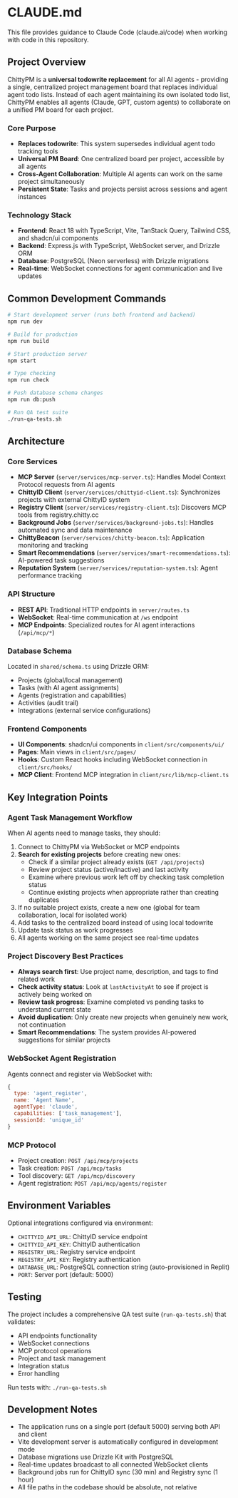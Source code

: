 # CLAUDE.md

This file provides guidance to Claude Code (claude.ai/code) when working with code in this repository.

## Project Overview

ChittyPM is a **universal todowrite replacement** for all AI agents - providing a single, centralized project management board that replaces individual agent todo lists. Instead of each agent maintaining its own isolated todo list, ChittyPM enables all agents (Claude, GPT, custom agents) to collaborate on a unified PM board for each project.

### Core Purpose
- **Replaces todowrite**: This system supersedes individual agent todo tracking tools
- **Universal PM Board**: One centralized board per project, accessible by all agents
- **Cross-Agent Collaboration**: Multiple AI agents can work on the same project simultaneously
- **Persistent State**: Tasks and projects persist across sessions and agent instances

### Technology Stack
- **Frontend**: React 18 with TypeScript, Vite, TanStack Query, Tailwind CSS, and shadcn/ui components
- **Backend**: Express.js with TypeScript, WebSocket server, and Drizzle ORM
- **Database**: PostgreSQL (Neon serverless) with Drizzle migrations
- **Real-time**: WebSocket connections for agent communication and live updates

## Common Development Commands

```bash
# Start development server (runs both frontend and backend)
npm run dev

# Build for production
npm run build

# Start production server
npm start

# Type checking
npm run check

# Push database schema changes
npm run db:push

# Run QA test suite
./run-qa-tests.sh
```

## Architecture

### Core Services
- **MCP Server** (`server/services/mcp-server.ts`): Handles Model Context Protocol requests from AI agents
- **ChittyID Client** (`server/services/chittyid-client.ts`): Synchronizes projects with external ChittyID system
- **Registry Client** (`server/services/registry-client.ts`): Discovers MCP tools from registry.chitty.cc
- **Background Jobs** (`server/services/background-jobs.ts`): Handles automated sync and data maintenance
- **ChittyBeacon** (`server/services/chitty-beacon.ts`): Application monitoring and tracking
- **Smart Recommendations** (`server/services/smart-recommendations.ts`): AI-powered task suggestions
- **Reputation System** (`server/services/reputation-system.ts`): Agent performance tracking

### API Structure
- **REST API**: Traditional HTTP endpoints in `server/routes.ts`
- **WebSocket**: Real-time communication at `/ws` endpoint
- **MCP Endpoints**: Specialized routes for AI agent interactions (`/api/mcp/*`)

### Database Schema
Located in `shared/schema.ts` using Drizzle ORM:
- Projects (global/local management)
- Tasks (with AI agent assignments)
- Agents (registration and capabilities)
- Activities (audit trail)
- Integrations (external service configurations)

### Frontend Components
- **UI Components**: shadcn/ui components in `client/src/components/ui/`
- **Pages**: Main views in `client/src/pages/`
- **Hooks**: Custom React hooks including WebSocket connection in `client/src/hooks/`
- **MCP Client**: Frontend MCP integration in `client/src/lib/mcp-client.ts`

## Key Integration Points

### Agent Task Management Workflow
When AI agents need to manage tasks, they should:
1. Connect to ChittyPM via WebSocket or MCP endpoints
2. **Search for existing projects** before creating new ones:
   - Check if a similar project already exists (`GET /api/projects`)
   - Review project status (active/inactive) and last activity
   - Examine where previous work left off by checking task completion status
   - Continue existing projects when appropriate rather than creating duplicates
3. If no suitable project exists, create a new one (global for team collaboration, local for isolated work)
4. Add tasks to the centralized board instead of using local todowrite
5. Update task status as work progresses
6. All agents working on the same project see real-time updates

### Project Discovery Best Practices
- **Always search first**: Use project name, description, and tags to find related work
- **Check activity status**: Look at `lastActivityAt` to see if project is actively being worked on
- **Review task progress**: Examine completed vs pending tasks to understand current state
- **Avoid duplication**: Only create new projects when genuinely new work, not continuation
- **Smart Recommendations**: The system provides AI-powered suggestions for similar projects

### WebSocket Agent Registration
Agents connect and register via WebSocket with:
```javascript
{
  type: 'agent_register',
  name: 'Agent Name',
  agentType: 'claude',
  capabilities: ['task_management'],
  sessionId: 'unique_id'
}
```

### MCP Protocol
- Project creation: `POST /api/mcp/projects`
- Task creation: `POST /api/mcp/tasks`
- Tool discovery: `GET /api/mcp/discovery`
- Agent registration: `POST /api/mcp/agents/register`

## Environment Variables

Optional integrations configured via environment:
- `CHITTYID_API_URL`: ChittyID service endpoint
- `CHITTYID_API_KEY`: ChittyID authentication
- `REGISTRY_URL`: Registry service endpoint
- `REGISTRY_API_KEY`: Registry authentication
- `DATABASE_URL`: PostgreSQL connection string (auto-provisioned in Replit)
- `PORT`: Server port (default: 5000)

## Testing

The project includes a comprehensive QA test suite (`run-qa-tests.sh`) that validates:
- API endpoints functionality
- WebSocket connections
- MCP protocol operations
- Project and task management
- Integration status
- Error handling

Run tests with: `./run-qa-tests.sh`

## Development Notes

- The application runs on a single port (default 5000) serving both API and client
- Vite development server is automatically configured in development mode
- Database migrations use Drizzle Kit with PostgreSQL
- Real-time updates broadcast to all connected WebSocket clients
- Background jobs run for ChittyID sync (30 min) and Registry sync (1 hour)
- All file paths in the codebase should be absolute, not relative